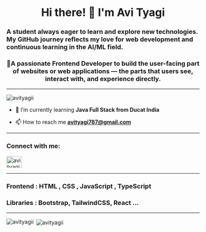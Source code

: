 <h1 align="center">Hi there! 👋 I'm Avi Tyagi </h1>
<h3 align="left">A student always eager to learn and explore new technologies. My GitHub journey reflects my love for web development and continuous learning in the AI/ML field.</h3>
<h3 align="center">🎯A passionate Frontend Developer to build the user-facing part of websites or web applications — the parts that users see, interact with, and experience directly.</h3>

<hr height=25rem  padding = 0 margin= var(--base-size-24) 0  background-color =  var(--borderColor-default, var(--color-border-default))  ></hr>

<p align="left"> <img src="https://komarev.com/ghpvc/?username=avityagii&label=Profile%20views&color=0e75b6&style=flat" alt="avityagii" /> </p>

- 🌱 I’m currently learning **Java Full Stack from Ducat India**

- 📫 How to reach me **avityagi787@gmail.com**
<hr height=25rem  padding = 0 margin= var(--base-size-24) 0  background-color =  var(--borderColor-default, var(--color-border-default))  ></hr>

<h3 align="left">Connect with me:</h3>
<p align="left">
<a href="https://www.linkedin.com/in/avi-tyagi-170610207" target="blank"><img align="center" src="https://raw.githubusercontent.com/rahuldkjain/github-profile-readme-generator/master/src/images/icons/Social/linked-in-alt.svg" alt="avi tyagi" height="30" width="40" /></a>
</p>
<hr height=25rem  padding = 0 margin= var(--base-size-24) 0  background-color =  var(--borderColor-default, var(--color-border-default))  ></hr>

<h3 align="left">Frontend : HTML , CSS , JavaScript , TypeScript</h3>
<h3 align="left"> Libraries : Bootstrap, TailwindCSS, React ...</h3>
<hr height=25rem  padding = 0 margin= var(--base-size-24) 0  background-color =  var(--borderColor-default, var(--color-border-default))  ></hr>
<p><img align="left" src="https://github-readme-stats.vercel.app/api/top-langs?username=avityagii&show_icons=true&locale=en&layout=compact" alt="avityagii" /></p>

<p>&nbsp;<img align="center" src="https://github-readme-stats.vercel.app/api?username=avityagii&show_icons=true&locale=en" alt="avityagii" /></p>


